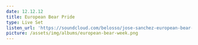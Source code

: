 ```yaml
---
date: 12.12.12
title: European Bear Pride
type: Live Set
listen_url: 'https://soundcloud.com/belosso/jose-sanchez-european-bear-pride-live-set-2017'
picture: /assets/img/albums/european-bear-week.png
---
```



